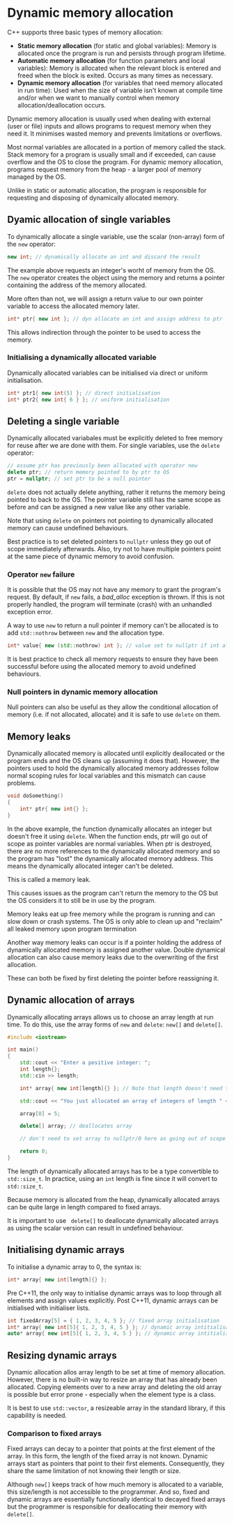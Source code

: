 # Dynamic memory allocation

C++ supports three basic types of memory allocation:
- **Static memory allocation** (for static and global variables): Memory is allocated once the program is run and persists through program lifetime.
- **Automatic memory allocation** (for function parameters and local variables): Memory is allocated when the relevant block is entered and freed when the block is exited. Occurs as many times as necessary.
- **Dynamic memory allocation** (for variables that need memory allocated in run time): Used when the size of variable isn't known at compile time and/or when we want to manually control when memory allocation/deallocation occurs.

Dynamic memory allocation is usually used when dealing with external (user or file) inputs and allows programs to request memory when they need it.
It minimises wasted memory and prevents limitations or overflows.

Most normal variables are allocated in a portion of memory called the stack.
Stack memory for a program is usually small and if exceeded, can cause overflow and the OS to close the program.
For dynamic memory allocation, programs request memory from the heap - a larger pool of memory managed by the OS.

Unlike in static or automatic allocation, the program is responsible for requesting and disposing of dynamically allocated memory.

## Dyamic allocation of single variables

To dynamically allocate a single variable, use the scalar (non-array) form of the `new` operator:

```cpp
new int; // dynamically allocate an int and discard the result
```

The example above requests an integer's worht of memory from the OS.
The `new` operator creates the object using the memory and returns a pointer containing the address of the memory allocated.

More often than not, we will assign a return value to our own pointer variable to access the allocated memory later.

```cpp
int* ptr{ new int }; // dyn allocate an int and assign address to ptr
```

This allows indirection through the pointer to be used to access the memory.

### Initialising a dynamically allocated variable

Dynamically allocated variables can be initialised via direct or uniform initialisation.

```cpp
int* ptr1{ new int(5) }; // direct initialisation
int* ptr2{ new int{ 6 } }; // uniform initialisation
```

## Deleting a single variable

Dynamically allocated variabales must be explicitly deleted to free memory for reuse after we are done with them.
For single variables, use the `delete` operator:

```cpp
// assume ptr has previously been allocated with operator new
delete ptr; // return memory pointed to by ptr to OS
ptr = nullptr; // set ptr to be a null pointer
```

`delete` does not actually delete anything, rather it returns the memory being pointed to back to the OS.
The pointer variable still has the same scope as before and can be assigned a new value like any other variable.

Note that using `delete` on pointers not pointing to dynamically allocated memory can cause undefined behaviours.

Best practice is to set deleted pointers to `nullptr` unless they go out of scope immediately afterwards.
Also, try not to have multiple pointers point at the same piece of dynamic memory to avoid confusion.

### Operator `new` failure

It is possible that the OS may not have any memory to grant the program's request.
By default, if `new` fails, a *bad_alloc* exception is thrown.
If this is not properly handled, the program will terminate (crash) with an unhandled exception error.

A way to use `new` to return a null pointer if memory can't be allocated is to add `std::nothrow` between `new` and the allocation type.

```cpp
int* value{ new (std::nothrow) int }; // value set to nullptr if int allocation fails
```

It is best practice to check all memory requests to ensure they have been successful before using the allocated memory to avoid undefined behaviours.

### Null pointers in dynamic memory allocation

Null pointers can also be useful as they allow the conditional allocation of memory (i.e. if not allocated, allocate) and it is safe to use `delete` on them.

## Memory leaks

Dynamically allocated memory is allocated until explicitly deallocated or the program ends and the OS cleans up (assuming it does that).
However, the pointers used to hold the dynamically allocated memory addresses follow normal scoping rules for local variables and this mismatch can cause problems.

```cpp
void doSomething()
{
    int* ptr{ new int{} };
}
```

In the above example, the function dynamically allocates an integer but doesn't free it using `delete`.
When the function ends, ptr will go out of scope as pointer variables are normal variables.
When ptr is destroyed, there are no more references to the dynamically allocated memory and so the program has "lost" the dynamically allocated memory address.
This means the dynamically allocated integer can't be deleted.

This is called a memory leak.

This causes issues as the program can't return the memory to the OS but the OS considers it to still be in use by the program.

Memory leaks eat up free memory while the program is running and can slow down or crash systems.
The OS is only able to clean up and "reclaim" all leaked memory upon program termination

Another way memory leaks can occur is if a pointer holding the address of dynamically allocated memory is assigned another value.
Double dynamical allocation can also cause memory leaks due to the overwriting of the first allocation.

These can both be fixed by first deleting the pointer before reassigning it.

## Dynamic allocation of arrays

Dynamically allocating arrays allows us to choose an array length at run time.
To do this, use the array forms of `new` and `delete`: `new[]` and `delete[]`.

```cpp
#include <iostream>

int main()
{
    std::cout << "Enter a positive integer: ";
    int length{};
    std::cin >> length;

    int* array{ new int[length]{} }; // Note that length doesn't need to be a const here

    std::cout << "You just allocated an array of integers of length " << length << '\n';

    array[0] = 5;

    delete[] array; // deallocates array

    // don't need to set array to nullptr/0 here as going out of scope immediately after 

    return 0;
}
```

The length of dynamically allocated arrays has to be a type convertible to `std::size_t`.
In practice, using an `int` length is fine since it will convert to `std::size_t`.

Because memory is allocated from the heap, dynamically allocated arrays can be quite large in length compared to fixed arrays.

It is important to use ` delete[]` to deallocate dynamically allocated arrays as using the scalar version can result in undefined behaviour.

## Initialising dynamic arrays

To initialise a dynamic array to 0, the syntax is:

```cpp
int* array{ new int[length]{} };
```

Pre C++11, the only way to initialise dynamic arrays was to loop through all elements and assign values explicitly.
Post C++11, dynamic arrays can be initialised with initialiser lists.

```cpp
int fixedArray[5] = { 1, 2, 3, 4, 5 }; // fixed array initialisation
int* array{ new int[5]{ 1, 2, 3, 4, 5 } }; // dynamic array intitialisation post C++11
auto* array{ new int[5]{ 1, 2, 3, 4, 5 } }; // dynamic array intitialisation post C++11, done to prevent writing the type twice
```

## Resizing dynamic arrays

Dynamic allocation allos array length to be set at time of memory allocation.
However, there is no built-in way to resize an array that has already been allocated.
Copying elements over to a new array and deleting the old array is possible but error prone - especially when the element type is a class.

It is best to use `std::vector`, a resizeable array in the standard library, if this capability is needed.


### Comparison to fixed arrays

Fixed arrays can decay to a pointer that points at the first element of the array.
In this form, the length of the fixed array is not known.
Dynamic arrays start as pointers that point to their first elements.
Consequently, they share the same limitation of not knowing their length or size.

Although `new[]` keeps track of how much memory is allocated to a variable, this size/length is not accessible to the programmer.
And so, fixed and dynamic arrays are essentially functionally identical to decayed fixed arrays but the programmer is responsible for deallocating their memory with `delete[]`.

